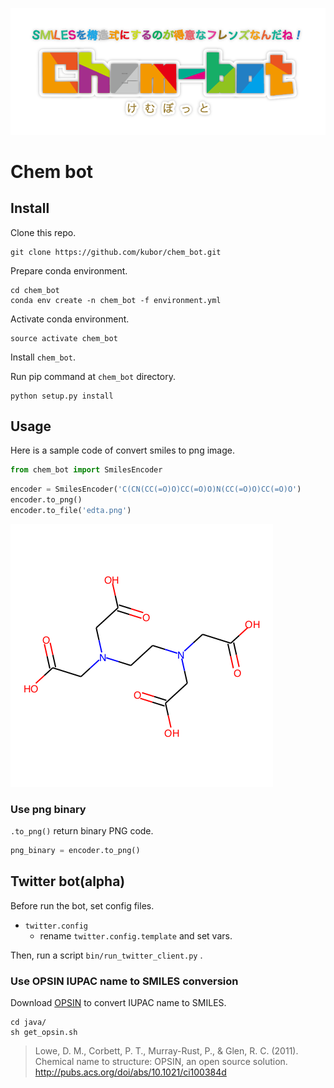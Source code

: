 ![chem_bot_logo](docs/img/chem_bot_logo.png)
# Chem bot

## Install

Clone this repo.

```
git clone https://github.com/kubor/chem_bot.git
```

Prepare conda environment.

```
cd chem_bot
conda env create -n chem_bot -f environment.yml
```

Activate conda environment.

```
source activate chem_bot
```

Install `chem_bot`.

Run pip command at `chem_bot` directory.

```
python setup.py install
```

## Usage

Here is a sample code of convert smiles to png image.

```python
from chem_bot import SmilesEncoder
```

```python
encoder = SmilesEncoder('C(CN(CC(=O)O)CC(=O)O)N(CC(=O)O)CC(=O)O')
encoder.to_png()
encoder.to_file('edta.png')
```

![edta](docs/img/edta.png)


### Use png binary

`.to_png()` return binary PNG code.

```python
png_binary = encoder.to_png()
```

## Twitter bot(alpha)

Before run the bot, set config files.

- `twitter.config`
    - rename `twitter.config.template` and set vars.

Then, run a script `bin/run_twitter_client.py` .

### Use OPSIN IUPAC name to SMILES conversion

Download [OPSIN](https://bitbucket.org/dan2097/opsin) to convert IUPAC name to SMILES.

```
cd java/
sh get_opsin.sh
```

> Lowe, D. M., Corbett, P. T., Murray-Rust, P., & Glen, R. C. (2011). Chemical name to structure: OPSIN, an open source solution.
> http://pubs.acs.org/doi/abs/10.1021/ci100384d

